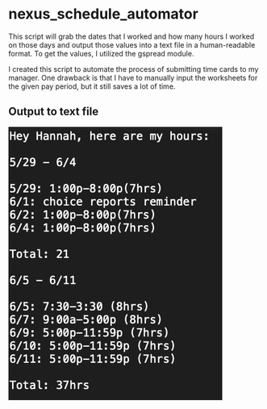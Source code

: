 # nexus_schedule_automator

This script will grab the dates that I worked and how many hours I worked on those days and output those values into a text file in a human-readable format. To get the values, I utilized the gspread module.

I created this script to automate the process of submitting time cards to my manager. One drawback is that I have to manually input the worksheets for the given pay period, but it still saves a lot of time. 

## Output to text file
![](Output.png)
